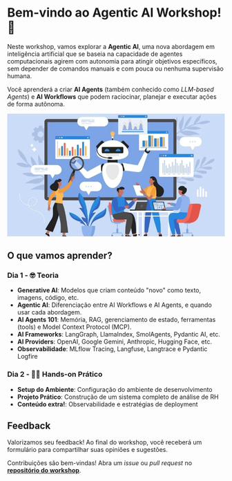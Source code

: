 # Bem-vindo ao Agentic AI Workshop! 🤗

Neste workshop, vamos explorar a **Agentic AI**, uma nova abordagem em inteligência artificial que se baseia na capacidade de agentes computacionais agirem com autonomia para atingir objetivos específicos, sem depender de comandos manuais e com pouca ou nenhuma supervisão humana.

Você aprenderá a criar **AI Agents** (também conhecido como *LLM-based Agents*) e **AI Workflows** que podem raciocinar, planejar e executar ações de forma autônoma.

![Agentic AI](./assets/agentic-ai.jpg)

## O que vamos aprender?

### Dia 1 - 🤓 Teoria

- **Generative AI**: Modelos que criam conteúdo "novo" como texto, imagens, código, etc.
- **Agentic AI**: Diferenciação entre AI Workflows e AI Agents, e quando usar cada abordagem.
- **AI Agents 101**: Memória, RAG, gerenciamento de estado, ferramentas (tools) e Model Context Protocol (MCP).
- **AI Frameworks**: LangGraph, LlamaIndex, SmolAgents, Pydantic AI, etc.
- **AI Providers**: OpenAI, Google Gemini, Anthropic, Hugging Face, etc.
- **Observabilidade**: MLflow Tracing, Langfuse, Langtrace e Pydantic Logfire

### Dia 2 - 🧑‍💻 Hands-on Prático

- **Setup do Ambiente**: Configuração do ambiente de desenvolvimento
- **Projeto Prático**: Construção de um sistema completo de análise de RH
- **Conteúdo extra!**: Observabilidade e estratégias de deployment

## Feedback

Valorizamos seu feedback! Ao final do workshop, você receberá um formulário para compartilhar suas opiniões e sugestões.

Contribuições são bem-vindas! Abra um *issue* ou *pull request* no [**repositório do workshop**](https://github.com/DougTrajano/agentic-ai-workshop/).
